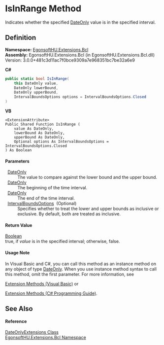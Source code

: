 # IsInRange Method


Indicates whether the specified <a href="https://learn.microsoft.com/dotnet/api/system.dateonly" target="_blank" rel="noopener noreferrer">DateOnly</a> value is in the specified interval.



## Definition
**Namespace:** <a href="N_EgonsoftHU_Extensions_Bcl.md">EgonsoftHU.Extensions.Bcl</a>  
**Assembly:** EgonsoftHU.Extensions.Bcl (in EgonsoftHU.Extensions.Bcl.dll) Version: 3.0.0+481c3d11ac7f0bce9309a7e968351bc7be32a6e9

**C#**
``` C#
public static bool IsInRange(
	this DateOnly value,
	DateOnly lowerBound,
	DateOnly upperBound,
	IntervalBoundsOptions options = IntervalBoundsOptions.Closed
)
```
**VB**
``` VB
<ExtensionAttribute>
Public Shared Function IsInRange ( 
	value As DateOnly,
	lowerBound As DateOnly,
	upperBound As DateOnly,
	Optional options As IntervalBoundsOptions = IntervalBoundsOptions.Closed
) As Boolean
```



#### Parameters
<dl><dt>  <a href="https://learn.microsoft.com/dotnet/api/system.dateonly" target="_blank" rel="noopener noreferrer">DateOnly</a></dt><dd>The value to compare against the lower bound and the upper bound.</dd><dt>  <a href="https://learn.microsoft.com/dotnet/api/system.dateonly" target="_blank" rel="noopener noreferrer">DateOnly</a></dt><dd>The beginning of the time interval.</dd><dt>  <a href="https://learn.microsoft.com/dotnet/api/system.dateonly" target="_blank" rel="noopener noreferrer">DateOnly</a></dt><dd>The end of the time interval.</dd><dt>  <a href="T_EgonsoftHU_Extensions_Bcl_Enumerations_IntervalBoundsOptions.md">IntervalBoundsOptions</a>  (Optional)</dt><dd>Specifies whether to treat the lower and upper bounds as inclusive or exclusive. By default, both are treated as inclusive.</dd></dl>

#### Return Value
<a href="https://learn.microsoft.com/dotnet/api/system.boolean" target="_blank" rel="noopener noreferrer">Boolean</a>  
true, if *value* is in the specified interval; otherwise, false.

#### Usage Note
In Visual Basic and C#, you can call this method as an instance method on any object of type <a href="https://learn.microsoft.com/dotnet/api/system.dateonly" target="_blank" rel="noopener noreferrer">DateOnly</a>. When you use instance method syntax to call this method, omit the first parameter. For more information, see <a href="https://docs.microsoft.com/dotnet/visual-basic/programming-guide/language-features/procedures/extension-methods" target="_blank" rel="noopener noreferrer">

Extension Methods (Visual Basic)</a> or <a href="https://docs.microsoft.com/dotnet/csharp/programming-guide/classes-and-structs/extension-methods" target="_blank" rel="noopener noreferrer">

Extension Methods (C# Programming Guide)</a>.

## See Also


#### Reference
<a href="T_EgonsoftHU_Extensions_Bcl_DateOnlyExtensions.md">DateOnlyExtensions Class</a>  
<a href="N_EgonsoftHU_Extensions_Bcl.md">EgonsoftHU.Extensions.Bcl Namespace</a>  
